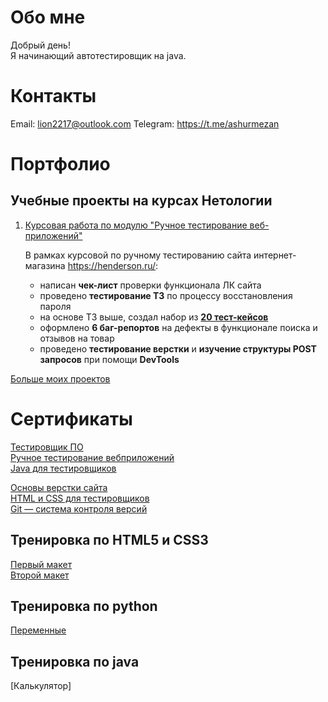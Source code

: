 # Обо мне

Добрый день!  
Я начинающий автотестировщик на java. 

# Контакты
     
Email: lion2217@outlook.com 
Telegram: https://t.me/ashurmezan

# Портфолио

## Учебные проекты на курсах Нетологии

1. [Курсовая работа по модулю "Ручное тестирование веб-приложений"](https://docs.google.com/spreadsheets/d/1UjjFNA7OT7kXurw8TPeNUZR19ra8ypgkY5rLDAOQs6k/edit#gid=0)

    В рамках курсовой по ручному тестированию сайта интернет-магазина https://henderson.ru/:

    - написан **чек-лист** проверки функционала ЛК сайта 
    - проведено **тестирование ТЗ** по процессу восстановления пароля
    - на основе ТЗ выше, создал набор из [**20 тест-кейсов**](https://docs.google.com/spreadsheets/d/1T1QCiOia6EQ_iDKpoz7vM6OOI4tZ3TTeW9Si1Mlvlsw/edit#gid=0)
    - оформлено **6 баг-репортов** на дефекты в функционале поиска и отзывов на товар
    - проведено **тестирование верстки** и **изучение структуры POST запросов** при помощи **DevTools**
 
[Больше моих проектов](https://github.com/AshurMezan?tab=repositories) 

# Сертификаты

[Тестировщик ПО](pdf/certificate.pdf)  
[Ручное тестирование вебприложений](pdf/Manual%20testing%20of%20web%20applications.pdf)  
[Java для тестировщиков](pdf/certificateJAVA.pdf)

[Основы верстки сайта](pdf/certificateHTML.pdf)  
[HTML и CSS для тестировщиков](pdf/HTMLandCSS.pdf)  
[Git — система контроля версий](pdf/certificateGIT.pdf)

## Тренировка по HTML5 и CSS3

[Первый макет](https://ashurmezan.github.io/Ashur-Mezan-Training-website/)  
[Второй макет](https://ashurmezan.github.io/training-site-2/)

## Тренировка по python
[Переменные](https://github.com/AshurMezan/skillbox-python-Task-1/tree/main/skillbox%20%D0%97%D0%B0%D0%B4%D0%B0%D0%BD%D0%B8%D0%B5-1)

## Тренировка по java
[Калькулятор]